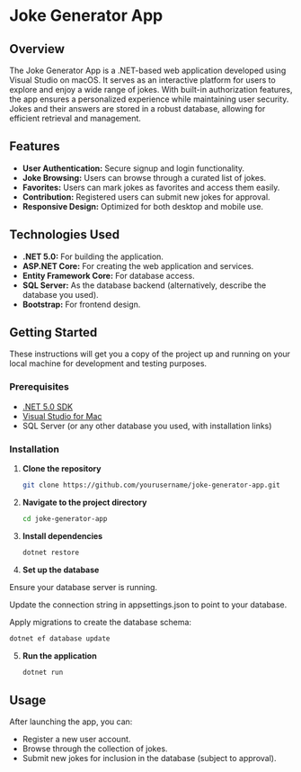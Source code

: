 # Joke Generator App

## Overview

The Joke Generator App is a .NET-based web application developed using Visual Studio on macOS. It serves as an interactive platform for users to explore and enjoy a wide range of jokes. With built-in authorization features, the app ensures a personalized experience while maintaining user security. Jokes and their answers are stored in a robust database, allowing for efficient retrieval and management.

## Features

- **User Authentication:** Secure signup and login functionality.
- **Joke Browsing:** Users can browse through a curated list of jokes.
- **Favorites:** Users can mark jokes as favorites and access them easily.
- **Contribution:** Registered users can submit new jokes for approval.
- **Responsive Design:** Optimized for both desktop and mobile use.

## Technologies Used

- **.NET 5.0:** For building the application.
- **ASP.NET Core:** For creating the web application and services.
- **Entity Framework Core:** For database access.
- **SQL Server:** As the database backend (alternatively, describe the database you used).
- **Bootstrap:** For frontend design.

## Getting Started

These instructions will get you a copy of the project up and running on your local machine for development and testing purposes.

### Prerequisites

- [.NET 5.0 SDK](https://dotnet.microsoft.com/download)
- [Visual Studio for Mac](https://visualstudio.microsoft.com/vs/mac/)
- SQL Server (or any other database you used, with installation links)

### Installation

1. **Clone the repository**

   ```bash
   git clone https://github.com/yourusername/joke-generator-app.git
   ```

2. **Navigate to the project directory**
   ```bash
   cd joke-generator-app
   ```
3. **Install dependencies**
   ```bash
   dotnet restore
   ```
4. **Set up the database**

Ensure your database server is running.

Update the connection string in appsettings.json to point to your database.

Apply migrations to create the database schema:

   ```bash
   dotnet ef database update
   ```
5. **Run the application**
   ```bash
   dotnet run
   ```
## Usage
After launching the app, you can:

- Register a new user account.
- Browse through the collection of jokes.
- Submit new jokes for inclusion in the database (subject to approval).

  
